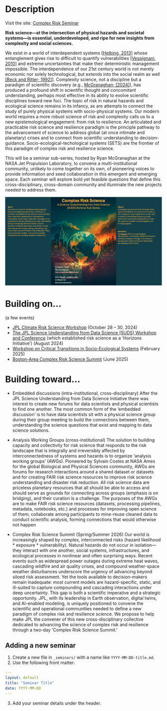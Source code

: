 
# Description

<!--Visit the site: [Complex Risk Seminar](https://rmcgranaghan.github.io/complex-risk-seminar/)-->
<!--Visit the site: [Complex Risk Seminar](http://www.ryanmcgranaghan.com/complex-risk-seminar/)-->
Visit the site: [Complex Risk Seminar](https://risk-seminar.ryanmcgranaghan.com)


**Risk science—at the intersection of physical hazards and societal systems—is essential, underdeveloped, and ripe for new insights from complexity and social sciences.**

We exist in a world of interdependent systems [[Helbing, 2013](https://www.nature.com/articles/nature12047)] whose entanglement gives rise to difficult to quantify vulnerabilities [[Vespignani, 2010](https://pdodds.w3.uvm.edu/files/papers/others/2010/vespignani2010a.pdf)] and extreme uncertainties that make their deterministic management impossible. The interdependence of our 21st century world is not merely economic nor solely technological, but extends into the social realm as well [[Beck and Ritter; 1992]](https://www.goodreads.com/en/book/show/134443)]. Complexity science, not a discipline but a paradigm of scientific discovery (e.g., [McGranaghan; [2024]](https://link.springer.com/article/10.1007/s11214-024-01081-2)), has produced a profound shift in scientific thought and concomitant understanding, perhaps most effective in its ability to evolve scientific disciplines toward new foci.
The topic of risk in natural hazards and ecological science remains in its infancy, as are attempts to connect the study of purely physical systems with socio-physical systems. Our modern world requires a more robust science of risk and complexity calls us to a new epistemological engagement: from risk to resilience. An articulated and practicable risk science and resilience paradigm is the principle pathway to the advancement of science to address global (at once intimate and planetary) crises and to connect from scientific understanding to decision-guidance.
Socio-ecological-techological systems (SETS) are the frontier of this paradigm of complex risk and resilience science.

This will be a seminar sub-series, hosted by Ryan McGranaghan at the NASA Jet Propulsion Laboratory, to convene a multi-institutional community, unlikely to come together on its own, of pioneering voices to provide information and seed collaboration in this emergent and emerging space. Each seminar will explore bold yet feasible questions that define this cross-disciplinary, cross-domain community and illuminate the new projects needed to address them.

![Seminar Banner](/assets/JPL%20Complex%20Risk%20Science%20Flyer.png)


# Building on...

(a few events)
- [JPL Climate Risk Science Workshop](https://climatesciences.jpl.nasa.gov/events/20241028-workshop/index.html) (October 28 – 30, 2024)
- [The JPL Science Understanding from Data Science (SUDS) Workshop and Conference](https://sudsconf.com/index.html) (which established risk science as a ‘Horizons Initiative’) (August 2024)
- [Workshop on Critical Transitions in Socio-Ecological Systems](https://pcts.princeton.edu/events/2025/critical-transitions-socio-ecological-systems) (February 2025)
- [Boston-Area Complex Risk Science Summit](https://ai.northeastern.edu/event/boston-area-complex-risk-science-exploring-new-frontiers-and-a-new-community-for-understanding-risk) (June 2025)

# Building toward...

- Embedded discussions (intra-institutional, cross-disciplinary)
After the JPL Science Understanding from Data Science Initiative there was interest to create new forums for data scientists and physical scientists to find one another. The most common form of the ‘embedded discussion’ is to have data scientists sit with a physical science group during their group meeting to build the connections between them, understanding the science questions that exist and mapping to data science solutions.

- Analysis Working Groups (cross-institutional)
The solution to building capacity and collectivity for risk science that responds to the risk landscape that is integrally and irreversibly affected by interconnectedness of systems and hazards is to organize ‘analysis working groups’ (AWGs). Pioneered by Sylvain Costes at NASA Ames for the global Biological and Physical Sciences community, AWGs are forums for research interactions around a shared dataset or datasets and for creating FAIR risk science resources to improve risk science understanding and disaster risk reduction. All risk science data are priceless planetary resources that all should be able to access and should serve as grounds for connecting across groups (emphasis is on bridging), and their curation is a challenge. The purposes of the AWGs are to make FAIR risk science resources (datasets, processing pipelines, metadata, notebooks, etc.) and processes for improving open science of them; collaborate among participants to mine-reuse cleaned data to conduct scientific analysis, forming connections that would otherwise not happen

- Complex Risk Science Summit (Spring/Summer 2026)
Our world is increasingly shaped by complex, interconnected risks (hazard likelihood * exposure * vulnerability). Natural hazards do not occur in isolation—they interact with one another, social systems, infrastructures, and ecological processes in nonlinear and often surprising ways. Recent events such as widespread power outages during extreme heat waves, cascading wildfire and air quality crises, and compound weather-space weather disturbances underscore the urgency of advancing beyond siloed risk assessment. Yet the tools available to decision-makers remain inadequate: most current models are hazard-specific, static, and ill-suited to capture compounding and cascading interactions under deep uncertainty. This gap is both a scientific imperative and a strategic opportunity. JPL, with its leadership in Earth observation, digital twins, and AI-enabled modeling, is uniquely positioned to convene the scientific and operational communities needed to define a new paradigm of complex risk and resilience science. We propose to help make JPL the convener of this new cross-disciplinary collective dedicated to advancing the science of complex risk and resilience through a two-day 'Complex Risk Science Summit.'


## Adding a new seminar
1. Create a new file in `_seminars/` with a name like `YYYY-MM-DD-title.md`.
2. Use the following front matter:

```yaml
---
layout: default
title: "Seminar Title"
date: YYYY-MM-DD
---
```

3. Add your seminar details under the header.

